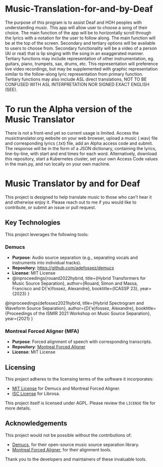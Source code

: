 # Music-Translation-for-and-by-Deaf

The purpose of this program is to assist Deaf and HOH peoples with understanding music. 
This app will allow user to choose a song of their choice.
The main function of the app will be to horizontally scroll through the lyrics with a notation for the user to follow along.
The main function will be at the top of the screen.
Secondary and tertiary options will be available to users to choose from.
Secondary functionality will be a video of a person (AI or real) that is lip singing with the song in an exaggerated manner.
Tertiary functions may include representation of other instrumentation, eg. guitars, piano, trumpets, sax, drums, etc. This representation will preference live video recordings, but may be supplemented with graphic representation similar to the follow-along lyric representation from primary function.
Tertiary functions may also include ASL direct translations, NOT TO BE CONFUSED WITH ASL INTERPRETATION NOR SIGNED EXACT ENGLISH (SEE).

# To run the Alpha version of the Music Translator
There is not a front-end yet so current usage is limited.
Access the musictranslator.org website on your web browser, upload a music (.wav) file and corresponding lyrics (.txt) file, add an Alpha access code and submit.
The response will be in the form of a JSON dictionary, containing the lyrics, line-by-line, with start and end times for each word.
Alternatively, download this repository, start a Kubernetes cluster, set your own Access Code values in the main.py, and run locally on your own machine.

# Music Translator by and for Deaf

This project is designed to help translate music to those who can't hear it and otherwise enjoy it.
Please reach out to me if you would like to contribute, or submit an issue or pull request.

## Key Technologies
This project leverages the following tools:

### Demucs
- **Purpose**: Audio source separation (e.g., separating vocals and instruments into individual tracks).
- **Repository**: https://github.com/adefossez/demucs
- **License**: MIT License
- @inproceedings{rouard2022hybrid,
  title={Hybrid Transformers for Music Source Separation},
  author={Rouard, Simon and Massa, Francisco and D{\'e}fossez, Alexandre},
  booktitle={ICASSP 23},
  year={2023}
}

@inproceedings{defossez2021hybrid,
  title={Hybrid Spectrogram and Waveform Source Separation},
  author={D{\'e}fossez, Alexandre},
  booktitle={Proceedings of the ISMIR 2021 Workshop on Music Source Separation},
  year={2021}
}

### Montreal Forced Aligner (MFA)
- **Purpose**: Forced alignment of speech with corresponding transcripts.
- **Repository**: [Montreal Forced Aligner](https://github.com/MontrealCorpusTools/Montreal-Forced-Aligner)
- **License**: MIT License

## Licensing
This project adheres to the licensing terms of the software it incorporates:
- [MIT License](https://opensource.org/licenses/MIT) for Demucs and Montreal Forced Aligner.
- [ISC License](https://opensource.org/licenses/ISC) for Librosa.

This project itself is licensed under AGPL. Please review the `LICENSE` file for more details.

## Acknowledgements

This project would not be possible without the contributions of:
- [Demucs](https://github.com/adefossez/demucs), for their open-source music source separation library.
- [Montreal Forced Aligner](https://github.com/MontrealCorpusTools/Montreal-Forced-Aligner), for their alignment tools.

Thank you to the developers and maintainers of these invaluable tools.

